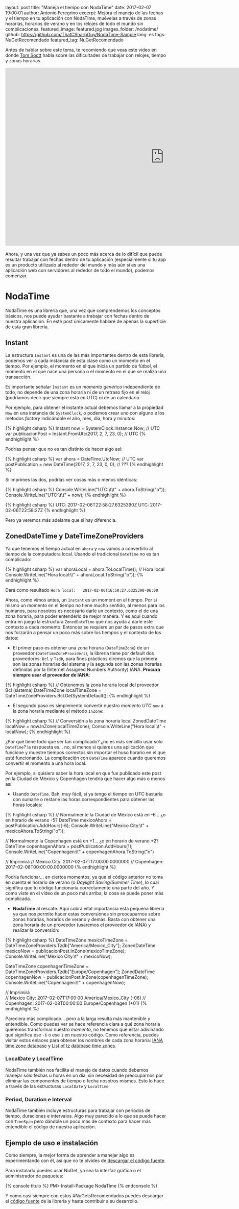 layout: post
title: "Maneja el tiempo con NodaTime"
date: 2017-02-07 19:00:01
author: Antonio Feregrino
excerpt: Mejora el manejo de las fechas y el tiempo en tu aplicación con NodaTime, muévelas a través de zonas horarias, horarios de verano y en los relojes de todo el mundo sin complicaciones.
featured_image: featured.jpg
images_folder: /nodatime/
github: https://github.com/ThatCSharpGuy/NodaTime-Sample
lang: es
tags: NuGetRecomendado
featured_tag: NuGetRecomendado

Antes de hablar sobre este tema, te recomiendo que veas este video en donde <a href="https://www.tomscott.com" target="_blank">Tom Soctt</a> habla sobre las dificultades de trabajar con relojes, tiempo y zonas horarias.

<div class="video-wrapper">
    <iframe width="992" height="558" src="https://www.youtube.com/embed/-5wpm-gesOY?cc_load_policy=1&hl=es" frameborder="0" allowfullscreen></iframe>
</div>
<br />
Ahora, y una vez que ya sabes un poco más acerca de lo difícil que puede resultar trabajar con fechas dentro de tu aplicación (especialmente si tu app es un producto utilizado al rededor del mundo y más aún si es una aplicación web con servidores al rededor de todo el mundo), podemos comenzar.

# NodaTime  
NodaTime es una librería que, una vez que comprendemos los conceptos básicos, nos puede ayudar bastante a trabajar con fechas dentro de nuestra aplicación. En este post únicamente hablaré de apenas la superficie de esta gran librería.

## Instant  
La estructura `Instant` es una de las más importantes dentro de esta librería, podemos ver a cada instancia de esta clase como un momento en el tiempo. Por ejemplo, el momento en el que inicia un partido de fútbol, el momento en el que nace una persona o el momento en el que se realiza una transacción.  

Es importante señalar `Instant` es un *momento genérico* independiente de todo, no depende de una zona horaria ni de un retraso fijo en el reloj (podríamos decir que siempre está en UTC) ni de un calendario.

Por ejemplo, para obtener el instante actual debemos llamar a la propiedad `Now` en una instancia de `SystemClock`, o podemos crear uno con alguno e los métodos *factory* indicándole el año, mes, día, hora y minutos: 

{% highlight csharp %}
Instant now = SystemClock.Instance.Now; // UTC
var publicacionPost = Instant.FromUtc(2017, 2, 7, 23, 0); // UTC
{% endhighlight %}  

Podrías pensar que no es tan distinto de hacer algo así:  

{% highlight csharp %}
var ahora = DateTime.UtcNow; // UTC
var postPublication = new DateTime(2017, 2, 7, 23, 0, 0); // ???
{% endhighlight %}  

Si imprimes las dos, podrías ver cosas más o menos idénticas:  

{% highlight csharp %}
Console.WriteLine("UTC:\t\t" + ahora.ToString("o"));
Console.WriteLine("UTC:\t\t" + now);
{% endhighlight %}  

{% highlight csharp %}
UTC:		2017-02-06T22:58:27.6325390Z
UTC:		2017-02-06T22:58:27Z
{% endhighlight %}  

Pero ya veremos más adelante que si hay diferencia.  

## ZonedDateTime y DateTimeZoneProviders  

Ya que tenemos el tiempo actual en `ahora` y `now` vamos a convertirlo al tiempo de la computadora local. Usando el tradicional `DateTime` no es tan complicado:  

{% highlight csharp %}
var ahoraLocal = ahora.ToLocalTime(); // Hora local
Console.WriteLine("Hora local:\t" + ahoraLocal.ToString("o"));
{% endhighlight %}  

Dará como resultado  `Hora local:	2017-02-06T16:58:27.6325390-06:00`  

Ahora, como vimos antes, un `Instant` es un moment en el tiempo. Por si mismo un momento en el tiempo no tiene mucho sentido, al menos para los humanos, para nosotros es necesario darle un contexto, como el de una zona horaria, para poder entenderlo de mejor manera. Y es aquí cuando entra en juego la estructura `ZonedDateTime` que nos ayuda a darle este contexto a cada momento. Entonces se requiere un par de pasos extra que nos forzarán a pensar un poco más sobre los tiempos y el contexto de los datos: 

 - El primer paso es obtener una zona horaria (`DateTimeZone`) de un proveedor (`DateTimeZoneProviders`), la librería tiene por default dos proveedores: `Bcl` y `Tzdb`, para fines prácticos diremos que la primera son las zonas horarias del sistema y la segunda son las zonas horarias definidas por la (Internet Assigned Numbers Authority) IANA. **Procura siempre usar el proveedor de IANA**:  

{% highlight csharp %}
// Obtenemos la zona horaria local del proveedor Bcl (sistema)
DateTimeZone localTimeZone = DateTimeZoneProviders.Bcl.GetSystemDefault(); 
{% endhighlight %}  

 - El segundo paso es simplemente convertir nuestro *momento UTC* `now` a la zona horaria mediante el método `InZone`:  

{% highlight csharp %}
// Conversión a la zona horaria local
ZonedDateTime localNow = now.InZone(localTimeZone);
Console.WriteLine("Hora local:\t" + localNow);
{% endhighlight %}  

¿Por qué tiene todo que ser tan complicado? ¿no es más sencillo usar solo `DateTime`? la respuesta es... no, al menos si quieres una aplicación que funcione y muestre tiempos correctos sin importar el huso horario en el que esté funcionando. La complicación con `DateTime` aparece cuando queremos convertir el momento a una hora local.

Por ejemplo, si quisiera saber la hora local en que fue publicado este post en la Ciudad de México y Copenhagen tendría que hacer algo más o menos así:

 - Usando `DateTime`. Bah, muy fácil, si ya tengo el tiempo en UTC bastaría con sumarle o restarle las horas correspondientes para obtener las horas locales:  

{% highlight csharp %}
// Normalmente la Ciudad de México está en -6... ¿o en horario de verano -5?
DateTime mexicoAhora = postPublication.AddHours(-6);
Console.WriteLine("Mexico City:\t" + mexicoAhora.ToString("o"));

// Normalmente la Copenhagen está en +1... ¿o en horario de verano +2?
DateTime copenhagenAhora = postPublication.AddHours(1);
Console.WriteLine("Copenhagen:\t" + copenhagenAhora.ToString("o")

// Imprimirá
// Mexico City:	2017-02-07T17:00:00.0000000
// Copenhagen:	2017-02-08T00:00:00.0000000
{% endhighlight %}  

Podría funcionar... en ciertos momentos, ya que el código anterior no toma en cuenta el horario de verano (o *Daylight Saving/Summer Time*), lo cual significa que tu código funcionaría correctamente una parte del año. Y como viste en el vídeo de un poco más arriba, la cosa se puede poner más complicada.  

 - **NodaTime** al rescate. Aquí cobra vital importancia esta pequeña librería ya que nos permite hacer estas conversiones sin preocuparnos sobre zonas horarias, horarios de verano y demás. Basta con obtener una zona horaria de un proveedor (usaremos el proveedor de IANA) y realizar la conversión:

{% highlight csharp %}
DateTimeZone mexicoTimeZone = DateTimeZoneProviders.Tzdb["America/Mexico_City"];
ZonedDateTime mexicoNow = publicacionPost.InZone(mexicoTimeZone);
Console.WriteLine("Mexico City:\t" + mexicoNow);

DateTimeZone copenhagenTimeZone = DateTimeZoneProviders.Tzdb["Europe/Copenhagen"];
ZonedDateTime copenhagenNow = publicacionPost.InZone(copenhagenTimeZone);
Console.WriteLine("Copenhagen:\t" + copenhagenNow);

// Imprimirá  
// Mexico City:	2017-02-07T17:00:00 America/Mexico_City (-06)
// Copenhagen:	2017-02-08T00:00:00 Europe/Copenhagen (+01)
{% endhighlight %}  

Pareciera más complicado... pero a la larga resulta más mantenible y entendible. Como puedes ver se hace referencia clara a qué zona horaria queremos transformar nuestro *momento*, no tenemos que estar adivinando qué significa ese `-6` o ese `1` en nuestro código. Como referencia, puedes visitar estos enlaces para obtener los nombres de cada zona horaria: <a href="https://www.iana.org/time-zones" target="_blank">IANA time zone database</a> y <a href="https://en.wikipedia.org/wiki/List_of_tz_database_time_zones" target="_blank">List of tz database time zones</a>.

### LocalDate y LocalTime  
NodaTime también nos facilita el manejo de datos cuando debemos manejar solo fechas u horas en un día, sin necesidad de preocuparnos por eliminar las componentes de tiempo o fecha nosotros mismos. Esto lo hace a través de las estructuras `LocalDate` y `LocalTime`  

### Period, Duration e Interval
NodaTime también incluye estructuras para trabajar con periodos de tiempo, duraciones e intervalos. Algo muy parecido a lo que se puede hacer con `TimeSpan` pero dándole un poco más de contexto para hacer más entendible el código de nuestra aplicación.  

## Ejemplo de uso e instalación  
Como siempre, la mejor forma de aprender a manejar algo es experimentando con él, así que no te olvides de <a href="https://github.com/ThatCSharpGuy/NodaTime-Sample" target="_blank">descargar el código fuente</a>.  

Para instalarlo puedes usar NuGet, ya sea la interfaz gráfica o el administrador de paquetes:

{% console titulo %}
PM> Install-Package NodaTime
{% endconsole %}  

Y como casi siempre con estos #NuGetsRecomendados puedes descargar el <a href="https://github.com/nodatime/nodatime" target="_blank">código fuente</a> de la librería y hasta contribuír a su desarrollo. 
